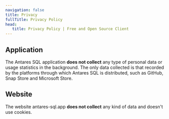 ```yaml
---
navigation: false
title: Privacy
fullTitle: Privacy Policy
head:
   title: Privacy Policy | Free and Open Source Client
---
```


## Application

The Antares SQL application **does not collect** any type of personal data or usage statistics in the background.
The only data collected is that recorded by the platforms through which Antares SQL is distributed, such as GitHub, Snap Store and Microsoft Store.

## Website

The website antares-sql.app **does not collect** any kind of data and doesn't use cookies.
